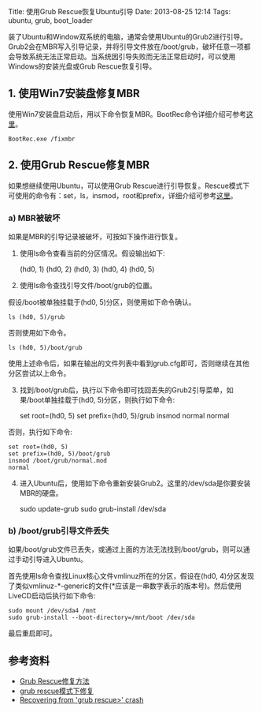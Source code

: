 Title: 使用Grub Rescue恢复Ubuntu引导
Date: 2013-08-25 12:14
Tags: ubuntu, grub, boot_loader


装了Ubuntu和Window双系统的电脑，通常会使用Ubuntu的Grub2进行引导。Grub2会在MBR写入引导记录，并将引导文件放在/boot/grub，破坏任意一项都会导致系统无法正常启动。当系统因引导失败而无法正常启动时，可以使用Windows的安装光盘或Grub Rescue恢复引导。

## 1. 使用Win7安装盘修复MBR

使用Win7安装盘启动后，用以下命令恢复MBR。BootRec命令详细介绍可参考[这里](/tools/windows/BootRec)。

	
	BootRec.exe /fixmbr

## 2. 使用Grub Rescue修复MBR

如果想继续使用Ubuntu，可以使用Grub Rescue进行引导恢复。Rescue模式下可使用的命令有：set，ls，insmod，root和prefix，详细介绍可参考[这里](/tools/linux/GrubRescue)。
### a) MBR被破坏

如果是MBR的引导记录被破坏，可按如下操作进行恢复。

1. 使用ls命令查看当前的分区情况。假设输出如下:

	
	(hd0, 1) (hd0, 2) (hd0, 3) (hd0, 4) (hd0, 5)

2. 使用ls命令查找引导文件/boot/grub的位置。

假设/boot被单独挂载于(hd0, 5)分区，则使用如下命令确认。

	
	ls (hd0, 5)/grub

否则使用如下命令。

	
	ls (hd0, 5)/boot/grub

使用上述命令后，如果在输出的文件列表中看到grub.cfg即可，否则继续在其他分区尝试以上命令。

3. 找到/boot/grub后，执行以下命令即可找回丢失的Grub2引导菜单，如果/boot单独挂载于(hd0, 5)分区，则执行如下命令:

	
	set root=(hd0, 5)
	set prefix=(hd0, 5)/grub
	insmod normal
	normal

否则，执行如下命令:

	
	set root=(hd0, 5)
	set prefix=(hd0, 5)/boot/grub
	insmod /boot/grub/normal.mod
	normal

4. 进入Ubuntu后，使用如下命令重新安装Grub2。这里的/dev/sda是你要安装MBR的硬盘。

	
	sudo update-grub
	sudo grub-install /dev/sda

### b) /boot/grub引导文件丢失

如果/boot/grub文件已丢失，或通过上面的方法无法找到/boot/grub，则可以通过手动引导进入Ubuntu。

首先使用ls命令查找Linux核心文件vmlinuz所在的分区，假设在(hd0, 4)分区发现了类似vmlinuz-*-generic的文件(*应该是一串数字表示的版本号)。然后使用LiveCD启动后执行如下命令:

	
	sudo mount /dev/sda4 /mnt
	sudo grub-install --boot-directory=/mnt/boot /dev/sda

最后重启即可。
## 参考资料

*  [Grub Rescue修复方法](http://www.2cto.com/os/201111/112327.html)
*  [grub rescue模式下修复](http://www.douban.com/note/66041888/)
*  [Recovering from 'grub rescue>' crash](http://askubuntu.com/questions/197833/recovering-from-grub-rescue-crash)

